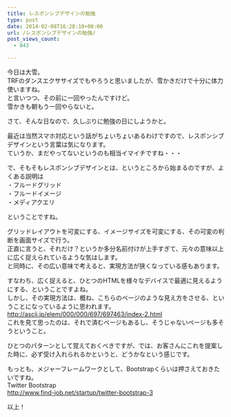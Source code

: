 ```yaml
---
title: レスポンシブデザインの勉強
type: post
date: 2014-02-08T16:28:10+00:00
url: /レスポンシブデザインの勉強/
post_views_count:
  - 843

---
```

今日は大雪。  
TRFのダンスエクササイズでもやろうと思いましたが、雪かきだけで十分に体力使いますね。  
と言いつつ、その前に一回やったんですけど。  
雪かきも朝もう一回やらないと。

さて、そんな日なので、久しぶりに勉強の日にしようかと。

最近は当然スマホ対応という話がちょいちょいあるわけですので、レスポンシブデザインという言葉は気になります。  
ていうか、まだやってないというのも相当イマイチですね・・・

で、そもそもレスポンシブデザインとは、というところから始まるのですが、よくある説明は  
・フルードグリッド  
・フルードイメージ  
・メディアクエリ

ということですね。

グリッドレイアウトを可変にする、イメージサイズを可変にする、その可変の判断を画面サイズで行う。  
正直に言うと、それだけ？というか多分名前付けが上手すぎて、元々の意味以上に広く捉えられているような気はします。  
と同時に、その広い意味で考えると、実現方法が狭くなっている感もあります。

すなわち、広く捉えると、ひとつのHTMLを様々なデバイスで最適に見えるようにする、ということですよね。  
しかし、その実現方法は、概ね、こちらのページのような見え方をさせる、ということになっているように思われます。  
<http://ascii.jp/elem/000/000/697/697463/index-2.html>  
これを見て思ったのは、それで済むページもあるし、そうじゃないページも多そうということ。

ひとつのパターンとして覚えておくべきですが、では、お客さんにこれを提案した時に、必ず受け入れられるかというと、どうかなという感じです。

もっとも、メジャーフレームワークとして、Bootstrapくらいは押さえておきたいですね。  
Twitter Bootstrap  
<http://www.find-job.net/startup/twitter-bootstrap-3>

以上！